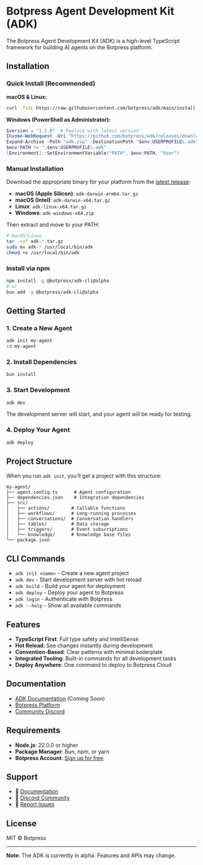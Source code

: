 # Botpress Agent Development Kit (ADK)

The Botpress Agent Development Kit (ADK) is a high-level TypeScript framework for building AI agents on the Botpress platform.

## Installation

### Quick Install (Recommended)

**macOS & Linux:**

```bash
curl -fsSL https://raw.githubusercontent.com/botpress/adk/main/install.sh | bash
```

**Windows (PowerShell as Administrator):**

```powershell
$version = "1.2.0"  # Replace with latest version
Invoke-WebRequest -Uri "https://github.com/botpress/adk/releases/download/v$version/adk-windows-x64.zip" -OutFile "adk.zip"
Expand-Archive -Path "adk.zip" -DestinationPath "$env:USERPROFILE\.adk"
$env:PATH += ";$env:USERPROFILE\.adk"
[Environment]::SetEnvironmentVariable("PATH", $env:PATH, "User")
```

### Manual Installation

Download the appropriate binary for your platform from the [latest release](https://github.com/botpress/adk/releases/latest):

- **macOS (Apple Silicon)**: `adk-darwin-arm64.tar.gz`
- **macOS (Intel)**: `adk-darwin-x64.tar.gz`
- **Linux**: `adk-linux-x64.tar.gz`
- **Windows**: `adk-windows-x64.zip`

Then extract and move to your PATH:

```bash
# macOS/Linux
tar -xzf adk-*.tar.gz
sudo mv adk-* /usr/local/bin/adk
chmod +x /usr/local/bin/adk
```

### Install via npm

```bash
npm install -g @botpress/adk-cli@alpha
# or
bun add -g @botpress/adk-cli@alpha
```

## Getting Started

### 1. Create a New Agent

```bash
adk init my-agent
cd my-agent
```

### 2. Install Dependencies

```bash
bun install
```

### 3. Start Development

```bash
adk dev
```

The development server will start, and your agent will be ready for testing.

### 4. Deploy Your Agent

```bash
adk deploy
```

## Project Structure

When you run `adk init`, you'll get a project with this structure:

```
my-agent/
├── agent.config.ts      # Agent configuration
├── dependencies.json    # Integration dependencies
├── src/
│   ├── actions/        # Callable functions
│   ├── workflows/      # Long-running processes
│   ├── conversations/  # Conversation handlers
│   ├── tables/         # Data storage
│   ├── triggers/       # Event subscriptions
│   └── knowledge/      # Knowledge base files
└── package.json
```

## CLI Commands

- `adk init <name>` - Create a new agent project
- `adk dev` - Start development server with hot reload
- `adk build` - Build your agent for deployment
- `adk deploy` - Deploy your agent to Botpress
- `adk login` - Authenticate with Botpress
- `adk --help` - Show all available commands

## Features

- **TypeScript First**: Full type safety and IntelliSense
- **Hot Reload**: See changes instantly during development
- **Convention-Based**: Clear patterns with minimal boilerplate
- **Integrated Tooling**: Built-in commands for all development tasks
- **Deploy Anywhere**: One command to deploy to Botpress Cloud

## Documentation

- [ADK Documentation](https://botpress.com/docs/adk) (Coming Soon)
- [Botpress Platform](https://botpress.com)
- [Community Discord](https://discord.gg/botpress)

## Requirements

- **Node.js**: 22.0.0 or higher
- **Package Manager**: Bun, npm, or yarn
- **Botpress Account**: [Sign up for free](https://app.botpress.cloud)

## Support

- 📖 [Documentation](https://botpress.com/docs)
- 💬 [Discord Community](https://discord.gg/botpress)
- 🐛 [Report Issues](https://github.com/botpress/adk/issues)

## License

MIT © Botpress

---

**Note**: The ADK is currently in alpha. Features and APIs may change.
